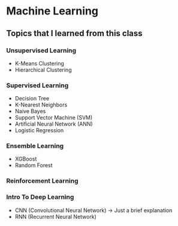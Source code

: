 # Machine Learning

## Topics that I learned from this class
### Unsupervised Learning
- K-Means Clustering
- Hierarchical Clustering
### Supervised Learning
- Decision Tree
- K-Nearest Neighbors
- Naive Bayes
- Support Vector Machine (SVM)
- Artificial Neural Network (ANN)
- Logistic Regression
### Ensemble Learning
- XGBoost
- Random Forest
### Reinforcement Learning
### Intro To Deep Learning
- CNN (Convolutional Neural Network) -> Just a brief explanation
- RNN (Recurrent Neural Network)
